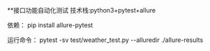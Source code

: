 **接口功能自动化测试
技术栈:python3+pytest+allure

依赖：
pip install allure-pytest

运行命令：
pytest -sv test/weather_test.py --alluredir ./allure-results
